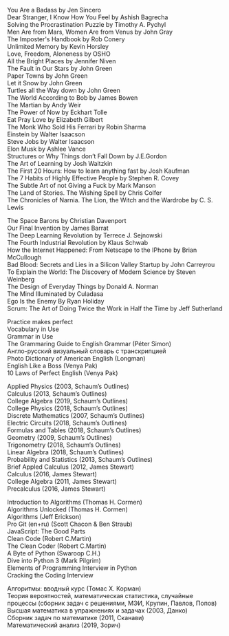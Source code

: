 You Are a Badass by Jen Sincero  
Dear Stranger, I Know How You Feel by Ashish Bagrecha  
Solving the Procrastination Puzzle by Timothy A. Pychyl  
Men Are from Mars, Women Are from Venus by John Gray  
The Imposter's Handbook by Rob Conery  
Unlimited Memory by Kevin Horsley  
Love, Freedom, Aloneness by OSHO  
All the Bright Places by Jennifer Niven  
The Fault in Our Stars by John Green  
Paper Towns by John Green  
Let it Snow by John Green  
Turtles all the Way down by John Green  
The World According to Bob by James Bowen  
The Martian by Andy Weir  
The Power of Now by Eckhart Tolle  
Eat Pray Love by Elizabeth Gilbert  
The Monk Who Sold His Ferrari by Robin Sharma  
Einstein by Walter Isaacson  
Steve Jobs by Walter Isaacson  
Elon Musk by Ashlee Vance  
Structures or Why Things don’t Fall Down by J.E.Gordon  
The Art of Learning by Josh Waitzkin  
The First 20 Hours: How to learn anything fast by Josh Kaufman  
The 7 Habits of Highly Effective People by Stephen R. Covey  
The Subtle Art of not Giving a Fuck by Mark Manson  
The Land of Stories. The Wishing Spell by Chris Colfer  
The Chronicles of Narnia. The Lion, the Witch and the Wardrobe by C. S. Lewis  

The Space Barons by Christian Davenport  
Our Final Invention by James Barrat  
The Deep Learning Revolution by Terrece J. Sejnowski  
The Fourth Industrial Revolution by Klaus Schwab  
How the Internet Happened: From Netscape to the IPhone by Brian McCullough  
Bad Blood: Secrets and Lies in a Silicon Valley Startup by John Carreyrou  
To Explain the World: The Discovery of Modern Science by Steven Weinberg  
The Design of Everyday Things by Donald A. Norman  
The Mind Illuminated by Culadasa  
Ego Is the Enemy By Ryan Holiday  
Scrum: The Art of Doing Twice the Work in Half the Time by Jeff Sutherland  

Practice makes perfect  
Vocabulary in Use  
Grammar in Use  
The Grammaring Guide to English Grammar (Péter Simon)  
Англо-русский визуальный словарь с транскрипцией  
Photo Dictionary of American English (Longman)  
English Like a Boss (Venya Pak)  
10 Laws of Perfect English (Venya Pak)  

Applied Physics (2003, Schaum’s Outlines)  
Calculus (2013, Schaum’s Outlines)  
College Algebra (2019, Schaum’s Outlines)  
College Physics (2018, Schaum’s Outlines)  
Discrete Mathematics (2007, Schaum’s Outlines)  
Electric Circuits (2018, Schaum’s Outlines)  
Formulas and Tables (2018, Schaum’s Outlines)  
Geometry (2009, Schaum’s Outlines)  
Trigonometry (2018, Schaum’s Outlines)  
Linear Algebra (2018, Schaum’s Outlines)  
Probability and Statistics (2013, Schaum’s Outlines)  
Brief Appled Calculus (2012, James Stewart)  
Calculus (2016, James Stewart)  
College Algebra (2011, James Stewart)  
Precalculus (2016, James Stewart)  

Introduction to Algorithms (Thomas  H. Cormen)  
Algorithms Unlocked (Thomas  H. Cormen)  
Algorithms (Jeff Erickson)  
Pro Git (en+ru) (Scott Chacon & Ben Straub)  
JavaScript: The Good Parts  
Clean Code (Robert C.Martin)  
The Clean Coder (Robert C.Martin)  
A Byte of Python (Swaroop C.H.)  
Dive into Python 3 (Mark Pilgrim)  
Elements of Programming Interview in Python  
Cracking the Coding Interview  

Алгоритмы: вводный курс (Томас Х. Корман)  
Теория вероятностей, математическая статистика, случайные процессы 
(сборник задач с решениями, МЭИ, Крупин, Павлов, Попов)  
Высшая математика в упражнениях и задачах (2003, Данко)  
Сборник задач по математике (2011, Сканави)  
Математический анализ (2019, Зорич)  

